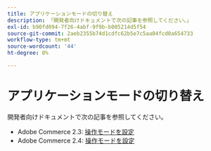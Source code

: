```yaml
---
title: アプリケーションモードの切り替え
description: 「開発者向けドキュメントで次の記事を参照してください。」
exl-id: b90fd094-7f26-4abf-9f9b-b005214d5f54
source-git-commit: 2aeb2355b74d1cdfc62b5e7c5aa04fcd0a654733
workflow-type: tm+mt
source-wordcount: '44'
ht-degree: 0%

---
```


# アプリケーションモードの切り替え

開発者向けドキュメントで次の記事を参照してください。

* Adobe Commerce 2.3: [ 操作モードを設定 ](https://experienceleague.adobe.com/en/docs/commerce-operations/configuration-guide/cli/set-mode)
* Adobe Commerce 2.4: [ 操作モードを設定 ](https://experienceleague.adobe.com/en/docs/commerce-operations/configuration-guide/cli/set-mode)
